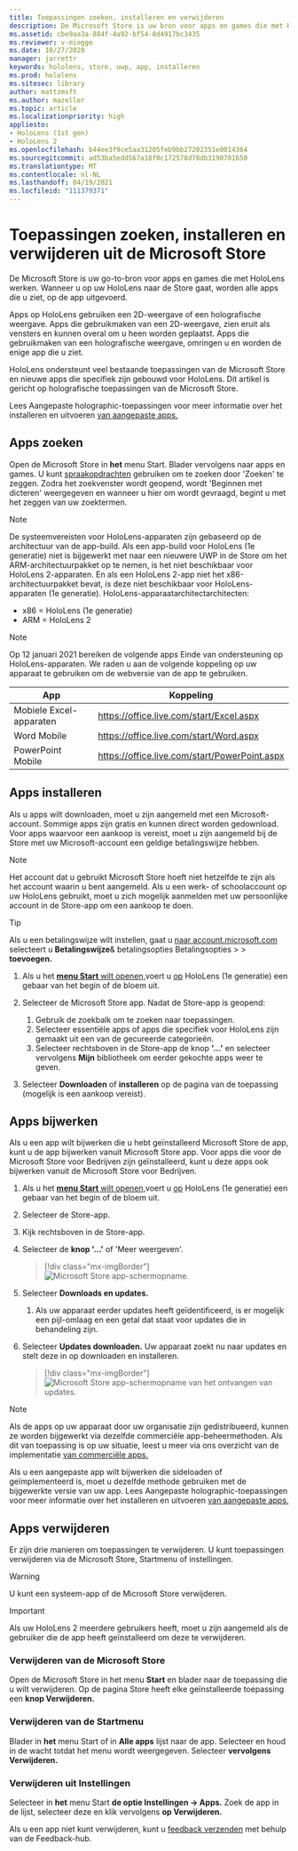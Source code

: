 ```yaml
---
title: Toepassingen zoeken, installeren en verwijderen
description: De Microsoft Store is uw bron voor apps en games die met HoloLens werken.  Meer informatie over het zoeken, installeren en verwijderen van holografische apps.
ms.assetid: cbe9aa3a-884f-4a92-bf54-8d4917bc3435
ms.reviewer: v-miegge
ms.date: 10/27/2020
manager: jarrettr
keywords: hololens, store, uwp, app, installeren
ms.prod: hololens
ms.sitesec: library
author: mattzmsft
ms.author: mazeller
ms.topic: article
ms.localizationpriority: high
appliesto:
- HoloLens (1st gen)
- HoloLens 2
ms.openlocfilehash: b44ee3f9ce5aa31205feb9bb27202351e0014364
ms.sourcegitcommit: ad53ba5edd567a18f0c172578d78db3190701650
ms.translationtype: MT
ms.contentlocale: nl-NL
ms.lasthandoff: 04/19/2021
ms.locfileid: "111379371"
---
```

# <a name="find-install-and-uninstall-applications-from-the-microsoft-store"></a>Toepassingen zoeken, installeren en verwijderen uit de Microsoft Store

De Microsoft Store is uw go-to-bron voor apps en games die met HoloLens werken. Wanneer u op uw HoloLens naar de Store gaat, worden alle apps die u ziet, op de app uitgevoerd.

Apps op HoloLens gebruiken een 2D-weergave of een holografische weergave. Apps die gebruikmaken van een 2D-weergave, zien eruit als vensters en kunnen overal om u heen worden geplaatst. Apps die gebruikmaken van een holografische weergave, omringen u en worden de enige app die u ziet.

HoloLens ondersteunt veel bestaande toepassingen van de Microsoft Store en nieuwe apps die specifiek zijn gebouwd voor HoloLens.  Dit artikel is gericht op holografische toepassingen van de Microsoft Store.

Lees Aangepaste holographic-toepassingen voor meer informatie over het installeren en uitvoeren [van aangepaste apps.](holographic-custom-apps.md)

## <a name="find-apps"></a>Apps zoeken

Open de Microsoft Store in **het** menu Start. Blader vervolgens naar apps en games. U kunt [spraakopdrachten](hololens-cortana.md) gebruiken om te zoeken door 'Zoeken' te zeggen. Zodra het zoekvenster wordt geopend, wordt 'Beginnen met dicteren' weergegeven en wanneer u hier om wordt gevraagd, begint u met het zeggen van uw zoektermen.

> [!NOTE]
> De systeemvereisten voor HoloLens-apparaten zijn gebaseerd op de architectuur van de app-build. Als een app-build voor HoloLens (1e generatie) niet is bijgewerkt met naar een nieuwere UWP in de Store om het ARM-architectuurpakket op te nemen, is het niet beschikbaar voor HoloLens 2-apparaten. En als een HoloLens 2-app niet het x86-architectuurpakket bevat, is deze niet beschikbaar voor HoloLens-apparaten (1e generatie). HoloLens-apparaatarchitectarchitecten:
> - x86 = HoloLens (1e generatie)
> - ARM = HoloLens 2

> [!NOTE]
> Op 12 januari 2021 bereiken de volgende apps Einde van ondersteuning op HoloLens-apparaten. We raden u aan de volgende koppeling op uw apparaat te gebruiken om de webversie van de app te gebruiken.

| App        | Koppeling                                          |
|------------|-----------------------------------------------|
| Mobiele Excel-apparaten      | https://office.live.com/start/Excel.aspx      |
| Word Mobile       | https://office.live.com/start/Word.aspx       |
| PowerPoint Mobile | https://office.live.com/start/PowerPoint.aspx |

## <a name="install-apps"></a>Apps installeren

Als u apps wilt downloaden, moet u zijn aangemeld met een Microsoft-account. Sommige apps zijn gratis en kunnen direct worden gedownload. Voor apps waarvoor een aankoop is vereist, moet u zijn aangemeld bij de Store met uw Microsoft-account een geldige betalingswijze hebben.

> [!NOTE]
> Het account dat u gebruikt Microsoft Store hoeft niet hetzelfde te zijn als het account waarin u bent aangemeld. Als u een werk- of schoolaccount op uw HoloLens gebruikt, moet u zich mogelijk aanmelden met uw persoonlijke account in de Store-app om een aankoop te doen.

> [!TIP]
> Als u een betalingswijze wilt instellen, gaat u [naar account.microsoft.com](https://account.microsoft.com/) selecteert u **Betalingswijze**& betalingsopties Betalingsopties  >    >  **toevoegen.**

1. Als u het [ **menu Start** wilt openen,](holographic-home.md)voert u [op](https://docs.microsoft.com/hololens/hololens2-basic-usage#start-gesture) HoloLens (1e generatie) een gebaar van het begin of de bloem uit. [](hololens1-basic-usage.md)

1. Selecteer de Microsoft Store app. Nadat de Store-app is geopend:
   1. Gebruik de zoekbalk om te zoeken naar toepassingen. 
   1. Selecteer essentiële apps of apps die specifiek voor HoloLens zijn gemaakt uit een van de gecureerde categorieën.
   1. Selecteer rechtsboven in de Store-app de knop **'...'** en selecteer vervolgens **Mijn** bibliotheek om eerder gekochte apps weer te geven.

1. Selecteer **Downloaden** of **installeren** op de pagina van de toepassing (mogelijk is een aankoop vereist).

## <a name="update-apps"></a>Apps bijwerken

Als u een app wilt bijwerken die u hebt geïnstalleerd Microsoft Store de app, kunt u de app bijwerken vanuit Microsoft Store app. Voor apps die voor de Microsoft Store voor Bedrijven zijn geïnstalleerd, kunt u deze apps ook bijwerken vanuit de Microsoft Store voor Bedrijven. 

1. Als u het [ **menu Start** wilt openen,](holographic-home.md)voert u [op](https://docs.microsoft.com/hololens/hololens2-basic-usage#start-gesture) HoloLens (1e generatie) een gebaar van het begin of de bloem uit. [](hololens1-basic-usage.md)

1. Selecteer de Store-app.

1. Kijk rechtsboven in de Store-app. 

1. Selecteer de **knop '...'** of 'Meer weergeven'.

   > [!div class="mx-imgBorder"]
   > ![Microsoft Store app-schermopname.](images/store-update-1.png)

1. Selecteer **Downloads en updates.**
    1. Als uw apparaat eerder updates heeft geïdentificeerd, is er mogelijk een pijl-omlaag en een getal dat staat voor updates die in behandeling zijn.

1. Selecteer **Updates downloaden.** Uw apparaat zoekt nu naar updates en stelt deze in op downloaden en installeren. 
 
   > [!div class="mx-imgBorder"]
   > ![Microsoft Store app-schermopname van het ontvangen van updates.](images/store-update-2.png.jpg)

> [!NOTE]
> Als de apps op uw apparaat door uw organisatie zijn gedistribueerd, kunnen ze worden bijgewerkt via dezelfde commerciële app-beheermethoden. Als dit van toepassing is op uw situatie, leest u meer via ons overzicht van de implementatie [van commerciële apps.](app-deploy-overview.md)
>
> Als u een aangepaste app wilt bijwerken die sideloaden of geïmplementeerd is, moet u dezelfde methode gebruiken met de bijgewerkte versie van uw app. Lees Aangepaste holographic-toepassingen voor meer informatie over het installeren en uitvoeren [van aangepaste apps.](holographic-custom-apps.md)

## <a name="uninstall-apps"></a>Apps verwijderen

Er zijn drie manieren om toepassingen te verwijderen. U kunt toepassingen verwijderen via de Microsoft Store, Startmenu of instellingen. 

> [!WARNING]
> U kunt een systeem-app of de Microsoft Store verwijderen.

> [!IMPORTANT]
> Als uw HoloLens 2 meerdere gebruikers heeft, moet u zijn aangemeld als de gebruiker die de app heeft geïnstalleerd om deze te verwijderen. 

### <a name="uninstall-from-the-microsoft-store"></a>Verwijderen van de Microsoft Store

Open de Microsoft Store in het menu **Start** en blader naar de toepassing die u wilt verwijderen.  Op de pagina Store heeft elke geïnstalleerde toepassing een **knop Verwijderen.**

### <a name="uninstall-from-the-start-menu"></a>Verwijderen van de Startmenu

Blader in **het** menu Start of in **Alle apps** lijst naar de app. Selecteer en houd in de wacht totdat het menu wordt weergegeven. Selecteer **vervolgens Verwijderen.**

### <a name="uninstall-from-settings"></a>Verwijderen uit Instellingen
Selecteer in **het** menu Start **de optie Instellingen -> Apps.** Zoek de app in de lijst, selecteer deze en klik vervolgens **op Verwijderen.**

Als u een app niet kunt verwijderen, kunt u [feedback verzenden](https://docs.microsoft.com/hololens/hololens-feedback) met behulp van de Feedback-hub.
